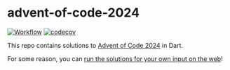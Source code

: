 # advent-of-code-2024

[![Workflow](https://github.com/BjoernPetersen/advent-of-code-2024/actions/workflows/workflow.yml/badge.svg)](https://github.com/BjoernPetersen/advent-of-code-2024/actions/workflows/workflow.yml)
[![codecov](https://codecov.io/gh/BjoernPetersen/advent-of-code-2024/graph/badge.svg?token=mCHM2Ff1f9)](https://codecov.io/gh/BjoernPetersen/advent-of-code-2024)

This repo contains solutions to [Advent of Code 2024][aoc] in Dart.

For some reason, you can [run the solutions for your own input on the web][frontend]!

[aoc]: https://adventofcode.com/2024
[frontend]: https://aoc.bjoernpetersen.net/2024/
